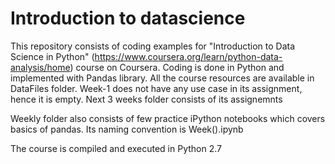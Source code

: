 # Introduction to datascience

This repository consists of coding examples for "Introduction to Data Science in Python" (https://www.coursera.org/learn/python-data-analysis/home) course on Coursera.
Coding is done in Python and implemented with Pandas library.
All the course resources are available in DataFiles folder.
Week-1 does not have any use case in its assignment, hence it is empty.
Next 3 weeks folder consists of its assignemnts

Weekly folder also consists of few practice iPython notebooks which covers basics of pandas. Its naming convention is Week().ipynb

The course is compiled and executed in Python 2.7
